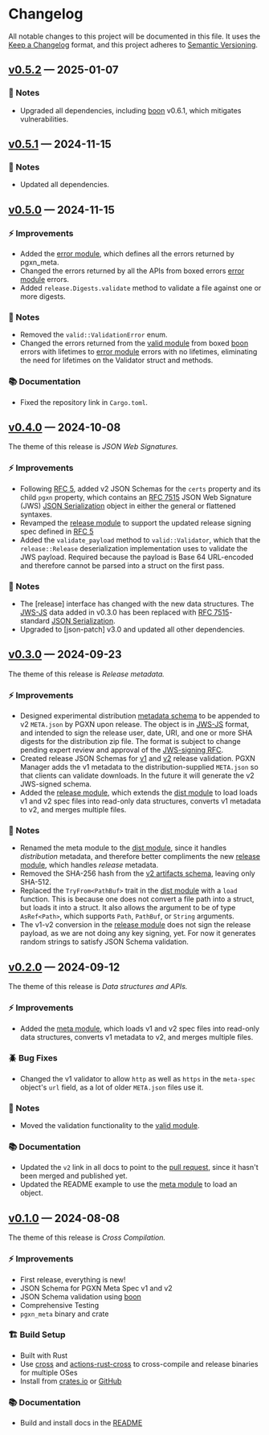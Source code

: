 # Changelog

All notable changes to this project will be documented in this file. It uses the
[Keep a Changelog] format, and this project adheres to [Semantic Versioning].

  [Keep a Changelog]: https://keepachangelog.com/en/1.1.0/
  [Semantic Versioning]: https://semver.org/spec/v2.0.0.html
    "Semantic Versioning 2.0.0"

## [v0.5.2] — 2025-01-07

### 📔 Notes

*   Upgraded all dependencies, including [boon] v0.6.1, which mitigates
    vulnerabilities.

  [v0.5.2]: https://github.com/pgxn/meta/compare/v0.5.1...v0.5.2
  [boon]: https://github.com/santhosh-tekuri/boon

## [v0.5.1] — 2024-11-15

### 📔 Notes

*   Updated all dependencies.

  [v0.5.1]: https://github.com/pgxn/meta/compare/v0.5.0...v0.5.1

## [v0.5.0] — 2024-11-15

### ⚡ Improvements

*   Added the [error module], which defines all the errors returned by
    pgxn_meta.
*   Changed the errors returned by all the APIs from boxed errors [error
    module] errors.
*   Added `release.Digests.validate` method to validate a file against one or
    more digests.

### 📔 Notes

*   Removed the `valid::ValidationError` enum.
*   Changed the errors returned from the [valid module] from boxed [boon]
    errors with lifetimes to [error module] errors with no lifetimes,
    eliminating the need for lifetimes on the Validator struct and methods.

### 📚 Documentation

*   Fixed the repository link in `Cargo.toml`.

  [v0.5.0]: https://github.com/pgxn/meta/compare/v0.4.0...v0.5.0
  [error module]: https://docs.rs/pgxn_meta/0.5.0/pgxn_meta/error/
  [valid module]: https://docs.rs/pgxn_meta/0.5.0/pgxn_meta/valid/
  [boon]: https://github.com/santhosh-tekuri/boon

## [v0.4.0] — 2024-10-08

The theme of this release is *JSON Web Signatures.*

### ⚡ Improvements

*   Following [RFC 5], added v2 JSON Schemas for the `certs` property and its
    child `pgxn` property, which contains an [RFC 7515] JSON Web Signature
    (JWS) [JSON Serialization] object in either the general or flattened
    syntaxes.
*   Revamped the [release module] to support the updated release signing spec
    defined in [RFC 5]
*   Added the `validate_payload` method to `valid::Validator`, which that the
    `release::Release` deserialization implementation uses to validate the JWS
    payload. Required because the payload is Base 64 URL-encoded and therefore
    cannot be parsed into a struct on the first pass.

### 📔 Notes

*   The [release] interface has changed with the new data structures. The
    [JWS-JS] data added in v0.3.0 has been replaced with [RFC 7515]-standard
    [JSON Serialization].
*   Upgraded to [json-patch] v3.0 and updated all other dependencies.

  [v0.4.0]: https://github.com/pgxn/meta/compare/v0.3.0...v0.4.0
  [release module]: https://docs.rs/pgxn_meta/0.4.0/pgxn_meta/release/
  [RFC 5]: https://github.com/pgxn/rfcs/pull/5
    "pgxn/rfs#5 Add RFC for JWS-signing PGXN releases"
  [RFC 7515]: https://datatracker.ietf.org/doc/html/rfc7515 "RFC 7515 JSON Web Signature"
  [JSON Serialization]: https://datatracker.ietf.org/doc/html/rfc7515#section-7.2
    "RFC 7515 JWS — JWS JSON Serialization"

## [v0.3.0] — 2024-09-23

The theme of this release is *Release metadata.*

### ⚡ Improvements

*   Designed experimental distribution [metadata schema] to be appended to v2
    `META.json` by PGXN upon release. The object is in [JWS-JS] format, and
    intended to sign the release user, date, URI, and one or more SHA digests
    for the distribution zip file. The format is subject to change pending
    expert review and approval of the [JWS-signing RFC].
*   Created release JSON Schemas for [v1] and [v2] release validation. PGXN
    Manager adds the v1 metadata to the distribution-supplied `META.json` so
    that clients can validate downloads. In the future it will generate the v2
    JWS-signed schema.
*   Added the [release module], which extends the [dist module] to load loads
    v1 and v2 spec files into read-only data structures, converts v1 metadata
    to v2, and merges multiple files.

### 📔 Notes

*   Renamed the meta module to the [dist module], since it handles
    *distribution* metadata, and therefore better compliments the new [release
    module], which handles *release* metadata.
*   Removed the SHA-256 hash from the [v2 artifacts schema], leaving only
    SHA-512.
*   Replaced the `TryFrom<PathBuf>` trait in the [dist module] with a `load`
    function. This is because one does not convert a file path into a struct,
    but loads it into a struct. It also allows the argument to be of type
    `AsRef<Path>`, which supports `Path`, `PathBuf`, or `String` arguments.
*   The v1-v2 conversion in the [release module] does not sign the release
    payload, as we are not doing any key signing, yet. For now it generates
    random strings to satisfy JSON Schema validation.

  [v0.3.0]: https://github.com/pgxn/meta/compare/v0.2.0...v0.3.0
  [metadata schema]: https://github.com/pgxn/meta/blob/v0.3.0/schema/v2/pgxn-jws.schema.json
  [dist module]: https://docs.rs/pgxn_meta/0.3.0/pgxn_meta/dist/
  [release module]: https://docs.rs/pgxn_meta/0.3.0/pgxn_meta/release/
  [JWS-JS]: https://datatracker.ietf.org/doc/html/draft-jones-json-web-signature-json-serialization-01
  [JWS-signing RFC]: https://github.com/pgxn/rfcs/pull/5
  [v1]: https://github.com/pgxn/meta/blob/v0.3.0/schema/v1/release.schema.json
  [v2]: https://github.com/pgxn/meta/blob/v0.3.0/schema/v2/release.schema.json
  [v2 artifacts schema]: https://github.com/pgxn/meta/blob/v0.3.0/schema/v2/artifacts.schema.json

## [v0.2.0] — 2024-09-12

The theme of this release is *Data structures and APIs.*

### ⚡ Improvements

*   Added the [meta module], which loads v1 and v2 spec files into read-only
    data structures, converts v1 metadata to v2, and merges multiple files.

### 🪲 Bug Fixes

*   Changed the v1 validator to allow `http` as well as `https` in the
    `meta-spec` object's `url` field, as a lot of older `META.json` files use
    it.

### 📔 Notes

*   Moved the validation functionality to the [valid module].

### 📚 Documentation

*   Updated the `v2` link in all docs to point to the [pull request], since it
    hasn't been merged and published yet.
*   Updated the README example to use the [meta module] to load an object.

  [v0.2.0]: https://github.com/pgxn/meta/compare/v0.1.0...v0.2.0
  [meta module]: https://docs.rs/pgxn_meta/0.2.0/pgxn_meta/meta/
  [valid module]: https://docs.rs/pgxn_meta/0.2.0/pgxn_meta/valid/
  [pull request]: https://github.com/pgxn/rfcs/pull/3 "pgxn/rfcs#3 Meta Spec v2"

## [v0.1.0] — 2024-08-08

The theme of this release is *Cross Compilation.*

### ⚡ Improvements

*   First release, everything is new!
*   JSON Schema for PGXN Meta Spec v1 and v2
*   JSON Schema validation using [boon]
*   Comprehensive Testing
*   `pgxn_meta` binary and crate

### 🏗️ Build Setup

*   Built with Rust
*   Use [cross] and [actions-rust-cross] to cross-compile and release binaries
    for multiple OSes
*   Install from [crates.io] or [GitHub]

### 📚 Documentation

*   Build and install docs in the [README]

  [v0.1.0]: https://github.com/pgxn/meta/compare/4c207a6...v0.1.0
  [boon]: https://github.com/santhosh-tekuri/boon
  [cross]: https://github.com/cross-rs/cross
  [actions-rust-cross]: https://github.com/houseabsolute/actions-rust-cross
  [crates.io]: https://crates.io/crates/pgxn_meta
  [GitHub]: https://github.com/pgxn/meta/releases
  [README]: https://github.com/pgxn/meta/blob/v0.1.0/README.md
